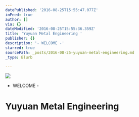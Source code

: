 ```yaml
---
datePublished: '2016-08-25T15:55:47.077Z'
inFeed: true
author: []
via: {}
dateModified: '2016-08-25T15:55:36.359Z'
title: 'Yuyuan Metal Engineering '
publisher: {}
description: '- WELCOME -'
starred: true
sourcePath: _posts/2016-08-25-yuyuan-metal-engineering.md
_type: Blurb

---
```

![](https://the-grid-user-content.s3-us-west-2.amazonaws.com/8cf3135b-cf25-4317-97cc-3c5058ebff3e.jpg)

- WELCOME -

# Yuyuan Metal Engineering